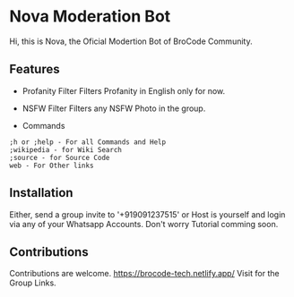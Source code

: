 # Nova Moderation Bot
Hi, this is Nova, the Oficial Modertion Bot of BroCode Community.

## Features
- Profanity Filter
Filters Profanity in English only for now.

- NSFW Filter
Filters any NSFW Photo in the group.

- Commands
```
;h or ;help - For all Commands and Help
;wikipedia - for Wiki Search
;source - for Source Code
web - For Other links
```

## Installation
Either, send a group invite to '+919091237515' or Host is yourself and login via any of your Whatsapp Accounts.
Don't worry Tutorial comming soon.

## Contributions
Contributions are welcome. https://brocode-tech.netlify.app/ Visit for the Group Links.
